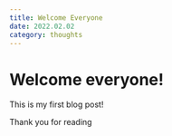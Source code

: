 ```yaml
---
title: Welcome Everyone
date: 2022.02.02
category: thoughts
---
```


# Welcome everyone!

This is my first blog post!

Thank you for reading
